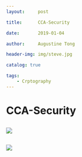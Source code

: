 ```yaml
---
layout:     post

title:      CCA-Security

date:       2019-01-04

author:     Augustine Tong

header-img: img/steve.jpg

catalog: true

tags:
    - Crptography
---
```


# CCA-Security


## 
![ ](/img/crpto/.png)

##
![ ](/img/crpto/.png)

